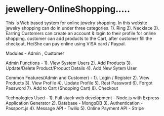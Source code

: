# jewellery-OnlineShopping.....


This is Web based system for online jewelry shopping. In this website jewelry shopping can
do in under three categories.
   1). Ring
   2). Necklace
   3). Earring
Customers can create an account & login to their profile for online shopping.
customer can add products to the Cart, after customer fill the checkout,
He/She can pay online using VISA card / Paypal.

Modules - Admin , Customer

Admin Functions -
    1). View System Users
    2). Add Products
    3). Update/Delete Product/Product Details
    4). Add New Sytem User

Common Features(Admin and Customer) -
    1). Login / Register
    2). View Products
    3). View Profile
    4). Update Profile
    5). Rest Password
    6). Forgot Password
    7). Add to Cart (Shopping Cart)
    8). Checkout

Technologies Used -
    1). Full stack web development - Node.js with Express Application Generator
    2). Database - MongoDB
    3). Authentication - Passport.js
    4). Message API - Twilio
    5). Online Payment API - Stripe

